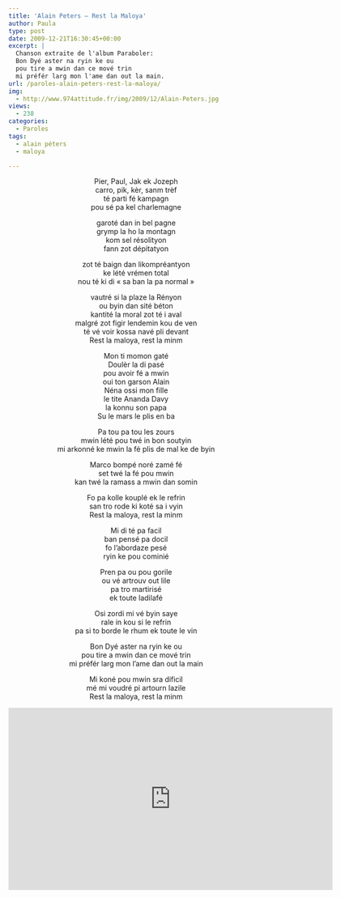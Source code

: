 ```yaml
---
title: 'Alain Peters – Rest la Maloya'
author: Paula
type: post
date: 2009-12-21T16:30:45+00:00
excerpt: |
  Chanson extraite de l'album Paraboler:
  Bon Dyé aster na ryin ke ou
  pou tire a mwin dan ce mové trin
  mi préfér larg mon l'ame dan out la main.
url: /paroles-alain-peters-rest-la-maloya/
img:
  - http://www.974attitude.fr/img/2009/12/Alain-Peters.jpg
views:
  - 238
categories:
  - Paroles
tags:
  - alain péters
  - maloya

---
```

<p style="text-align: center;">
  Pier, Paul, Jak ek Jozeph<br /> carro, pik, kèr, sanm trèf<br /> té parti fé kampagn<br /> pou sé pa kel charlemagne
</p>

<p style="text-align: center;">
  garoté dan in bel pagne<br /> grymp la ho la montagn<br /> kom sel résolityon<br /> fann zot dépitatyon
</p>

<p style="text-align: center;">
  zot té baign dan likompréantyon<br /> ke lété vrémen total<br /> nou té ki di « sa ban la pa normal »
</p>

<p style="text-align: center;">
  vautré si la plaze la Rényon<br /> ou byin dan sité béton<br /> kantité la moral zot té i aval<br /> malgré zot figir lendemin kou de ven<br /> té vé voir kossa navé pli devant<br /> Rest la maloya, rest la minm
</p>

<p style="text-align: center;">
  Mon ti momon gaté<br /> Doulèr la di pasé<br /> pou avoir fé a mwin<br /> oui ton garson Alain<br /> Néna ossi mon fille<br /> le tite Ananda Davy<br /> la konnu son papa<br /> Su le mars le plis en ba
</p>

<p style="text-align: center;">
  Pa tou pa tou les zours<br /> mwin lété pou twé in bon soutyin<br /> mi arkonné ke mwin la fé plis de mal ke de byin
</p>

<p style="text-align: center;">
  Marco bompé noré zamé fé<br /> set twé la fé pou mwin<br /> kan twé la ramass a mwin dan somin
</p>

<p style="text-align: center;">
  Fo pa kolle kouplé ek le refrin<br /> san tro rode ki koté sa i vyin<br /> Rest la maloya, rest la minm
</p>

<p style="text-align: center;">
  Mi di té pa facil<br /> ban pensé pa docil<br /> fo l&rsquo;abordaze pesé<br /> ryin ke pou cominié
</p>

<p style="text-align: center;">
  Pren pa ou pou gorile<br /> ou vé artrouv out lile<br /> pa tro martirisé<br /> ek toute ladilafé
</p>

<p style="text-align: center;">
  Osi zordi mi vé byin saye<br /> rale in kou si le refrin<br /> pa si to borde le rhum ek toute le vin
</p>

<p style="text-align: center;">
  Bon Dyé aster na ryin ke ou<br /> pou tire a mwin dan ce mové trin<br /> mi préfér larg mon l&rsquo;ame dan out la main
</p>

<p style="text-align: center;">
  Mi koné pou mwin sra dificil<br /> mé mi voudré pi artourn lazile<br /> Rest la maloya, rest la minm
</p>

<span class="embed-youtube" style="text-align:center; display: block;"><iframe class='youtube-player' type='text/html' width='640' height='360' src='https://www.youtube.com/embed/AnoVNgJ-qWg?version=3&#038;rel=1&#038;fs=1&#038;autohide=2&#038;showsearch=0&#038;showinfo=1&#038;iv_load_policy=1&#038;wmode=transparent' allowfullscreen='true' style='border:0;'></iframe></span>